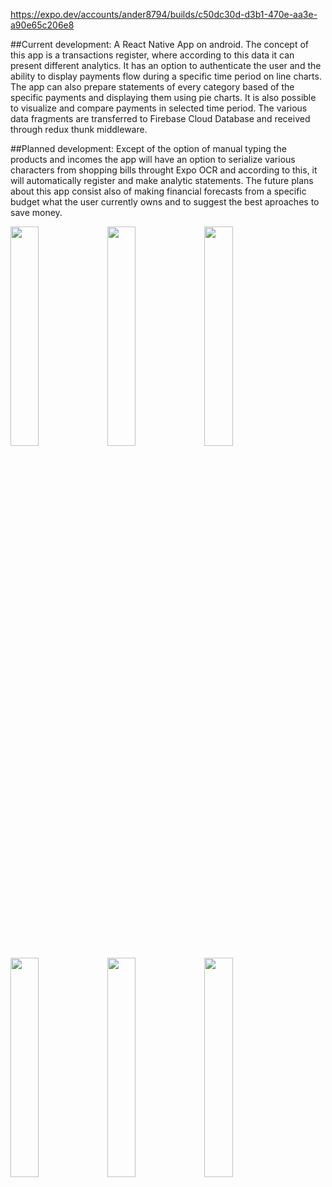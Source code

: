 https://expo.dev/accounts/ander8794/builds/c50dc30d-d3b1-470e-aa3e-a90e65c206e8

##Current development:
A React Native App on android. The concept of this app is a transactions register, where according to this data it can present different analytics. It has an option to authenticate the user and the ability to display payments flow during a specific time period on line charts. The app can also prepare statements of every category based of the specific payments and displaying them using pie charts. It is also possible to visualize and compare payments in selected time period. The various data fragments are transferred to Firebase Cloud Database and received through redux thunk middleware. 

##Planned development: 
Except of the option of manual typing the products and incomes the app will have an option to serialize various characters from shopping bills throught Expo OCR and according to this, it will automatically register and make analytic statements. The future plans about this app consist also of making financial forecasts from a specific budget what the user currently owns and to suggest the best aproaches to save money.

<img src="https://user-images.githubusercontent.com/95140549/190283941-ed4d0d40-934c-4bec-b34d-21648f252ffa.png" width=30% height=30%> <img src="https://user-images.githubusercontent.com/95140549/190284019-da777855-8974-4c73-92ec-0f3efbdb3785.png" width=30% height=30%> <img src="https://user-images.githubusercontent.com/95140549/190284520-5c6826b9-3c71-4a15-99ae-246a35526fe4.png" width=30% height=30%> <img src="https://user-images.githubusercontent.com/95140549/190284560-b67748bd-21e7-49fc-b0a8-814747d889ee.png" width=30% height=30%> <img src="https://user-images.githubusercontent.com/95140549/190284593-800be96e-c482-412e-84ba-d21999b9d006.png" width=30% height=30%> <img src="https://user-images.githubusercontent.com/95140549/190284620-1e323cd4-5db5-4e61-b51d-5c8c93897cee.png" width=30% height=30%>




